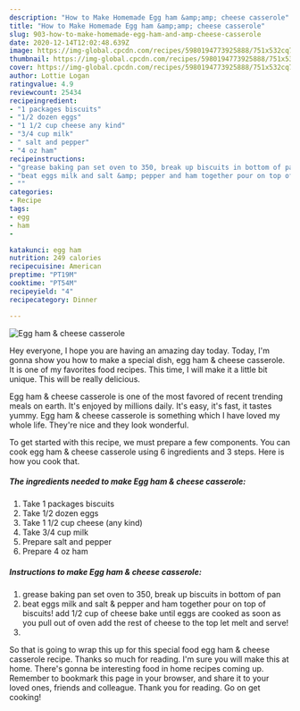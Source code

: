 ```yaml
---
description: "How to Make Homemade Egg ham &amp;amp; cheese casserole"
title: "How to Make Homemade Egg ham &amp;amp; cheese casserole"
slug: 903-how-to-make-homemade-egg-ham-and-amp-cheese-casserole
date: 2020-12-14T12:02:48.639Z
image: https://img-global.cpcdn.com/recipes/5980194773925888/751x532cq70/egg-ham-cheese-casserole-recipe-main-photo.jpg
thumbnail: https://img-global.cpcdn.com/recipes/5980194773925888/751x532cq70/egg-ham-cheese-casserole-recipe-main-photo.jpg
cover: https://img-global.cpcdn.com/recipes/5980194773925888/751x532cq70/egg-ham-cheese-casserole-recipe-main-photo.jpg
author: Lottie Logan
ratingvalue: 4.9
reviewcount: 25434
recipeingredient:
- "1 packages biscuits"
- "1/2 dozen eggs"
- "1 1/2 cup cheese any kind"
- "3/4 cup milk"
- " salt and pepper"
- "4 oz ham"
recipeinstructions:
- "grease baking pan set oven to 350, break up biscuits in bottom of pan"
- "beat eggs milk and salt &amp; pepper and ham together pour on top of biscuits! add 1/2 cup of cheese bake until eggs are cooked as soon as you pull out of oven add the rest of cheese to the top let melt and serve!"
- ""
categories:
- Recipe
tags:
- egg
- ham
- 

katakunci: egg ham  
nutrition: 249 calories
recipecuisine: American
preptime: "PT19M"
cooktime: "PT54M"
recipeyield: "4"
recipecategory: Dinner

---
```



![Egg ham &amp; cheese casserole](https://img-global.cpcdn.com/recipes/5980194773925888/751x532cq70/egg-ham-cheese-casserole-recipe-main-photo.jpg)

Hey everyone, I hope you are having an amazing day today. Today, I'm gonna show you how to make a special dish, egg ham &amp; cheese casserole. It is one of my favorites food recipes. This time, I will make it a little bit unique. This will be really delicious.



Egg ham &amp; cheese casserole is one of the most favored of recent trending meals on earth. It's enjoyed by millions daily. It's easy, it's fast, it tastes yummy. Egg ham &amp; cheese casserole is something which I have loved my whole life. They're nice and they look wonderful.


To get started with this recipe, we must prepare a few components. You can cook egg ham &amp; cheese casserole using 6 ingredients and 3 steps. Here is how you cook that.

<!--inarticleads1-->

##### The ingredients needed to make Egg ham &amp; cheese casserole:

1. Take 1 packages biscuits
1. Take 1/2 dozen eggs
1. Take 1 1/2 cup cheese (any kind)
1. Take 3/4 cup milk
1. Prepare  salt and pepper
1. Prepare 4 oz ham




<!--inarticleads2-->

##### Instructions to make Egg ham &amp; cheese casserole:

1. grease baking pan set oven to 350, break up biscuits in bottom of pan
1. beat eggs milk and salt &amp; pepper and ham together pour on top of biscuits! add 1/2 cup of cheese bake until eggs are cooked as soon as you pull out of oven add the rest of cheese to the top let melt and serve!
1. 




So that is going to wrap this up for this special food egg ham &amp; cheese casserole recipe. Thanks so much for reading. I'm sure you will make this at home. There's gonna be interesting food in home recipes coming up. Remember to bookmark this page in your browser, and share it to your loved ones, friends and colleague. Thank you for reading. Go on get cooking!
